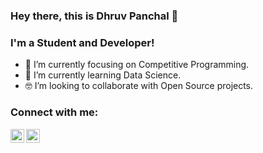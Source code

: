 ### Hey there, this is Dhruv Panchal 👋

### I'm a Student and Developer!
- 🔭 I’m currently focusing on Competitive Programming.
- 🌱 I’m currently learning Data Science.
- 🤓 I’m looking to collaborate with Open Source projects.

### Connect with me:

[<img align="left" alt="codeSTACKr | LinkedIn" width="22px" src="https://cdn.jsdelivr.net/npm/simple-icons@v3/icons/linkedin.svg" />](https://www.linkedin.com/in/dhruv-panchal-056119169/)
[<img align="left" alt="codeSTACKr | Instagram" width="22px" src="https://cdn.jsdelivr.net/npm/simple-icons@v3/icons/instagram.svg" />](https://www.instagram.com/dhhruv23/)
